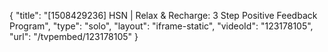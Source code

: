{
    "title": "[1508429236] HSN | Relax & Recharge: 3 Step Positive Feedback Program",
    "type": "solo",
    "layout": "iframe-static",
    "videoId": "123178105",
    "url": "\/tvpembed\/123178105"
}